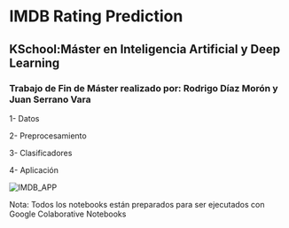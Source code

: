 # IMDB Rating Prediction
## KSchool:Máster en Inteligencia Artificial y Deep Learning
### Trabajo de Fin de Máster realizado por: Rodrigo Díaz Morón y Juan Serrano Vara

1- Datos

2- Preprocesamiento

3- Clasificadores

4- Aplicación

![IMDB_APP](https://github.com/juan97serrano/IMDB_Prediction-TFM/blob/master/images_readme/Screenshot%202020-08-30%20at%2012.33.39.png)


Nota: Todos los notebooks están preparados para ser ejecutados con Google Colaborative Notebooks


